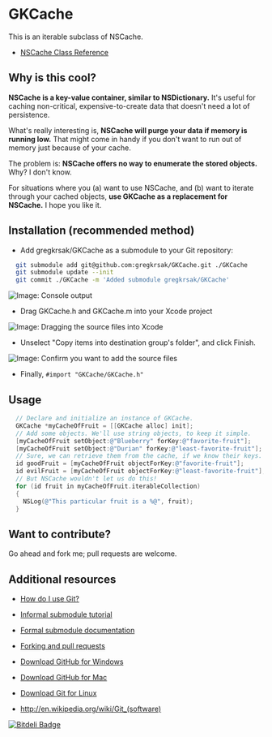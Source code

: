 GKCache
=======
This is an iterable subclass of NSCache.

* [NSCache Class Reference]

Why is this cool?
-----------------
<strong>NSCache is a key-value container, similar to NSDictionary.</strong> It's useful for caching non-critical, expensive-to-create data that doesn't need a lot of persistence.

What's really interesting is, <strong>NSCache will purge your data if memory is running low.</strong> That might come in handy if you don't want to run out of memory just because of your cache.

The problem is: <strong>NSCache offers no way to enumerate the stored objects.</strong> Why? I don't know.

For situations where you (a) want to use NSCache, and (b) want to iterate through your cached objects, <strong>use GKCache as a replacement for NSCache.</strong> I hope you like it.

Installation (recommended method)
---------------------------------

- Add gregkrsak/GKCache as a submodule to your Git repository:

~~~bash
  git submodule add git@github.com:gregkrsak/GKCache.git ./GKCache
  git submodule update --init
  git commit ./GKCache -m 'Added submodule gregkrsak/GKCache'
~~~

![Image: Console output](https://drive.google.com/uc?export=view&id=0B15HSB1iaOZ2b1JjT0pTaU1zQWs "Oohh.. red. Ahh.")

- Drag GKCache.h and GKCache.m into your Xcode project

![Image: Dragging the source files into Xcode](https://drive.google.com/uc?export=view&id=0B15HSB1iaOZ2SlU4MWkxOUpRWDA "Be sure you grab the GKCache source files directly, and not an operating system folder.")

- Unselect "Copy items into destination group's folder", and click Finish. 

![Image: Confirm you want to add the source files](https://drive.google.com/uc?export=view&id=0B15HSB1iaOZ2WVhUWjFxNGM3Q1k "Just add the source files to your target; there's no need to copy.")

- Finally, `#import "GKCache/GKCache.h"`

Usage
-----

~~~objective-c
  // Declare and initialize an instance of GKCache.
  GKCache *myCacheOfFruit = [[GKCache alloc] init];
  // Add some objects. We'll use string objects, to keep it simple.
  [myCacheOfFruit setObject:@"Blueberry" forKey:@"favorite-fruit"];
  [myCacheOfFruit setObject:@"Durian" forKey:@"least-favorite-fruit"];
  // Sure, we can retrieve them from the cache, if we know their keys.
  id goodFruit = [myCacheOfFruit objectForKey:@"favorite-fruit"];
  id evilFruit = [myCacheOfFruit objectForKey:@"least-favorite-fruit"];
  // But NSCache wouldn't let us do this!
  for (id fruit in myCacheOfFruit.iterableCollection)
  {
    NSLog(@"This particular fruit is a %@", fruit);
  }
~~~

Want to contribute?
-------------------

Go ahead and fork me; pull requests are welcome.

Additional resources
--------------------

* [How do I use Git?]

* [Informal submodule tutorial]

* [Formal submodule documentation]

* [Forking and pull requests]

* [Download GitHub for Windows]

* [Download GitHub for Mac]

* [Download Git for Linux]

* http://en.wikipedia.org/wiki/Git_(software)

  [NSCache Class Reference]: https://developer.apple.com/library/ios/documentation/cocoa/reference/NSCache_Class/Reference/Reference.html
  [Informal submodule tutorial]: http://blog.jacius.info/git-submodule-cheat-sheet/
  [Formal submodule documentation]: http://git-scm.com/book/en/Git-Tools-Submodules
  [Forking and pull requests]: https://help.github.com/articles/using-pull-requests
  [How do I use Git?]: http://git-scm.com/documentation
  [Download GitHub for Windows]: http://windows.github.com/
  [Download GitHub for Mac]: http://mac.github.com/
  [Download Git for Linux]: http://git-scm.com/download/linux

[![Bitdeli Badge](https://d2weczhvl823v0.cloudfront.net/gregkrsak/gkcache/trend.png)](https://bitdeli.com/free "Bitdeli Badge")

